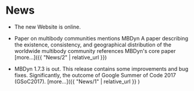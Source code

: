 ---
---

# News
* The new Website is online.

* Paper on multibody communities mentions MBDyn
  A paper describing the existence, consistency,
  and geographical distribution of the worldwide
  multibody community references MBDyn's core paper
  [more...]({{ "News/2" | relative_url }})

* MBDyn 1.7.3 is out.
  This release contains some improvements and bug fixes.
  Significantly, the outcome of Google Summer of Code 2017 (GSoC2017).
  [more...]({{ "News/1" | relative_url }} )
  
